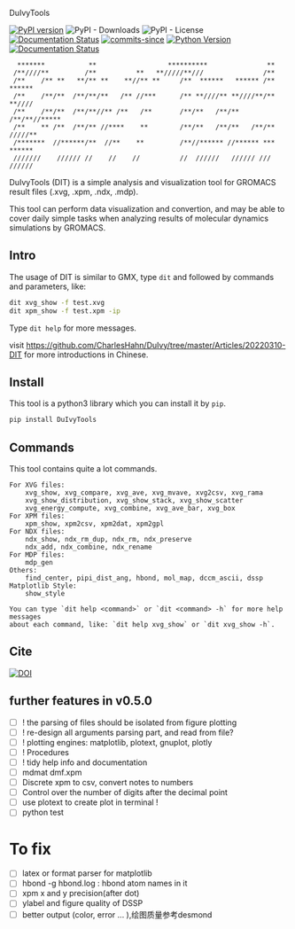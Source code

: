 DuIvyTools

[![PyPI version](https://badge.fury.io/py/DuIvyTools.svg)](https://badge.fury.io/py/DuIvyTools)
![PyPI - Downloads](https://img.shields.io/pypi/dm/DuIvyTools)
![PyPI - License](https://img.shields.io/pypi/l/DuIvyTools)
[![Documentation Status](https://readthedocs.org/projects/duivytools/badge/?version=latest)](https://duivytools.readthedocs.io/zh_CN/latest/?badge=latest)
[![commits-since](https://img.shields.io/github/commits-since/CharlesHahn/DuIvyTools/v0.4.8.svg)](https://github.com/CharlesHahn/DuIvyTools/compare/v0.4.8...master)
[![Python Version](https://img.shields.io/pypi/pyversions/DuIvyTools.svg)](https://pypi.org/project/DuIvyTools)
[![Documentation Status](https://readthedocs.org/projects/duivytools/badge/?version=latest)](https://duivytools.readthedocs.io/en/latest/?badge=latest)

```
  *******           **                  **********               **
 /**////**         /**          **   **/////**///               /**
 /**    /** **   **/** **    **//** **     /**  ******   ****** /**  ******
 /**    /**/**  /**/**/**   /** //***      /** **////** **////**/** **//// 
 /**    /**/**  /**/**//** /**   /**       /**/**   /**/**   /**/**//***** 
 /**    ** /**  /**/** //****    **        /**/**   /**/**   /**/** /////**
 /*******  //******/**  //**    **         /**//****** //****** *** ****** 
 ///////    ////// //    //    //          //  //////   ////// /// //////
```

DuIvyTools (DIT) is a simple analysis and visualization tool for GROMACS result
files (.xvg, .xpm, .ndx, .mdp). 

This tool can perform data visualization and convertion, and may be able to 
cover daily simple tasks when analyzing results of molecular dynamics 
simulations by GROMACS. 

## Intro

The usage of DIT is similar to GMX, type `dit` and followed by commands and 
parameters, like:

```bash
dit xvg_show -f test.xvg
dit xpm_show -f test.xpm -ip
```

Type `dit help` for more messages.

visit https://github.com/CharlesHahn/DuIvy/tree/master/Articles/20220310-DIT 
for more introductions in Chinese.


## Install

This tool is a python3 library which you can install it by `pip`.

```bash
pip install DuIvyTools
```

## Commands

This tool contains quite a lot commands.

```
For XVG files:
    xvg_show, xvg_compare, xvg_ave, xvg_mvave, xvg2csv, xvg_rama
    xvg_show_distribution, xvg_show_stack, xvg_show_scatter
    xvg_energy_compute, xvg_combine, xvg_ave_bar, xvg_box
For XPM files:
    xpm_show, xpm2csv, xpm2dat, xpm2gpl
For NDX files:
    ndx_show, ndx_rm_dup, ndx_rm, ndx_preserve
    ndx_add, ndx_combine, ndx_rename
For MDP files:
    mdp_gen
Others:
    find_center, pipi_dist_ang, hbond, mol_map, dccm_ascii, dssp
Matplotlib Style:
    show_style

You can type `dit help <command>` or `dit <command> -h` for more help messages 
about each command, like: `dit help xvg_show` or `dit xvg_show -h`. 
```


## Cite 

[![DOI](https://zenodo.org/badge/DOI/10.5281/zenodo.6339993.svg)](https://doi.org/10.5281/zenodo.6339993)



## further features in v0.5.0

- [ ] ! the parsing of files should be isolated from figure plotting
- [ ] ! re-design all arguments parsing part, and read from file?
- [ ] ! plotting engines: matplotlib, plotext, gnuplot, plotly
- [ ] ! Procedures
- [ ] ! tidy help info and documentation
- [ ] mdmat dmf.xpm
- [ ] Discrete xpm to csv, convert notes to numbers
- [ ] Control over the number of digits after the decimal point
- [ ] use plotext to create plot in terminal !
- [ ] python test

# To fix

- [ ] latex or format parser for matplotlib
- [ ] hbond -g hbond.log : hbond atom names in it
- [ ] xpm x and y precision(after dot)
- [ ] ylabel and figure quality of DSSP
- [ ] better output (color, error ... ),绘图质量参考desmond